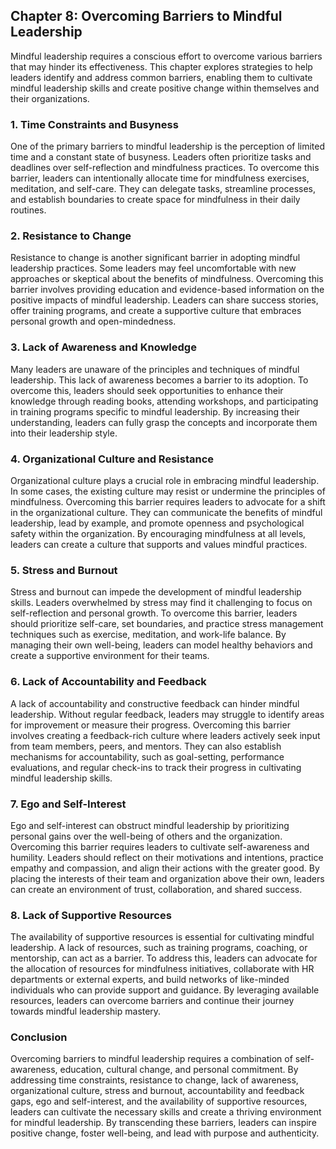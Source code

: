 Chapter 8: Overcoming Barriers to Mindful Leadership
----------------------------------------------------

Mindful leadership requires a conscious effort to overcome various barriers that may hinder its effectiveness. This chapter explores strategies to help leaders identify and address common barriers, enabling them to cultivate mindful leadership skills and create positive change within themselves and their organizations.

### **1. Time Constraints and Busyness**

One of the primary barriers to mindful leadership is the perception of limited time and a constant state of busyness. Leaders often prioritize tasks and deadlines over self-reflection and mindfulness practices. To overcome this barrier, leaders can intentionally allocate time for mindfulness exercises, meditation, and self-care. They can delegate tasks, streamline processes, and establish boundaries to create space for mindfulness in their daily routines.

### **2. Resistance to Change**

Resistance to change is another significant barrier in adopting mindful leadership practices. Some leaders may feel uncomfortable with new approaches or skeptical about the benefits of mindfulness. Overcoming this barrier involves providing education and evidence-based information on the positive impacts of mindful leadership. Leaders can share success stories, offer training programs, and create a supportive culture that embraces personal growth and open-mindedness.

### **3. Lack of Awareness and Knowledge**

Many leaders are unaware of the principles and techniques of mindful leadership. This lack of awareness becomes a barrier to its adoption. To overcome this, leaders should seek opportunities to enhance their knowledge through reading books, attending workshops, and participating in training programs specific to mindful leadership. By increasing their understanding, leaders can fully grasp the concepts and incorporate them into their leadership style.

### **4. Organizational Culture and Resistance**

Organizational culture plays a crucial role in embracing mindful leadership. In some cases, the existing culture may resist or undermine the principles of mindfulness. Overcoming this barrier requires leaders to advocate for a shift in the organizational culture. They can communicate the benefits of mindful leadership, lead by example, and promote openness and psychological safety within the organization. By encouraging mindfulness at all levels, leaders can create a culture that supports and values mindful practices.

### **5. Stress and Burnout**

Stress and burnout can impede the development of mindful leadership skills. Leaders overwhelmed by stress may find it challenging to focus on self-reflection and personal growth. To overcome this barrier, leaders should prioritize self-care, set boundaries, and practice stress management techniques such as exercise, meditation, and work-life balance. By managing their own well-being, leaders can model healthy behaviors and create a supportive environment for their teams.

### **6. Lack of Accountability and Feedback**

A lack of accountability and constructive feedback can hinder mindful leadership. Without regular feedback, leaders may struggle to identify areas for improvement or measure their progress. Overcoming this barrier involves creating a feedback-rich culture where leaders actively seek input from team members, peers, and mentors. They can also establish mechanisms for accountability, such as goal-setting, performance evaluations, and regular check-ins to track their progress in cultivating mindful leadership skills.

### **7. Ego and Self-Interest**

Ego and self-interest can obstruct mindful leadership by prioritizing personal gains over the well-being of others and the organization. Overcoming this barrier requires leaders to cultivate self-awareness and humility. Leaders should reflect on their motivations and intentions, practice empathy and compassion, and align their actions with the greater good. By placing the interests of their team and organization above their own, leaders can create an environment of trust, collaboration, and shared success.

### **8. Lack of Supportive Resources**

The availability of supportive resources is essential for cultivating mindful leadership. A lack of resources, such as training programs, coaching, or mentorship, can act as a barrier. To address this, leaders can advocate for the allocation of resources for mindfulness initiatives, collaborate with HR departments or external experts, and build networks of like-minded individuals who can provide support and guidance. By leveraging available resources, leaders can overcome barriers and continue their journey towards mindful leadership mastery.

### **Conclusion**

Overcoming barriers to mindful leadership requires a combination of self-awareness, education, cultural change, and personal commitment. By addressing time constraints, resistance to change, lack of awareness, organizational culture, stress and burnout, accountability and feedback gaps, ego and self-interest, and the availability of supportive resources, leaders can cultivate the necessary skills and create a thriving environment for mindful leadership. By transcending these barriers, leaders can inspire positive change, foster well-being, and lead with purpose and authenticity.
